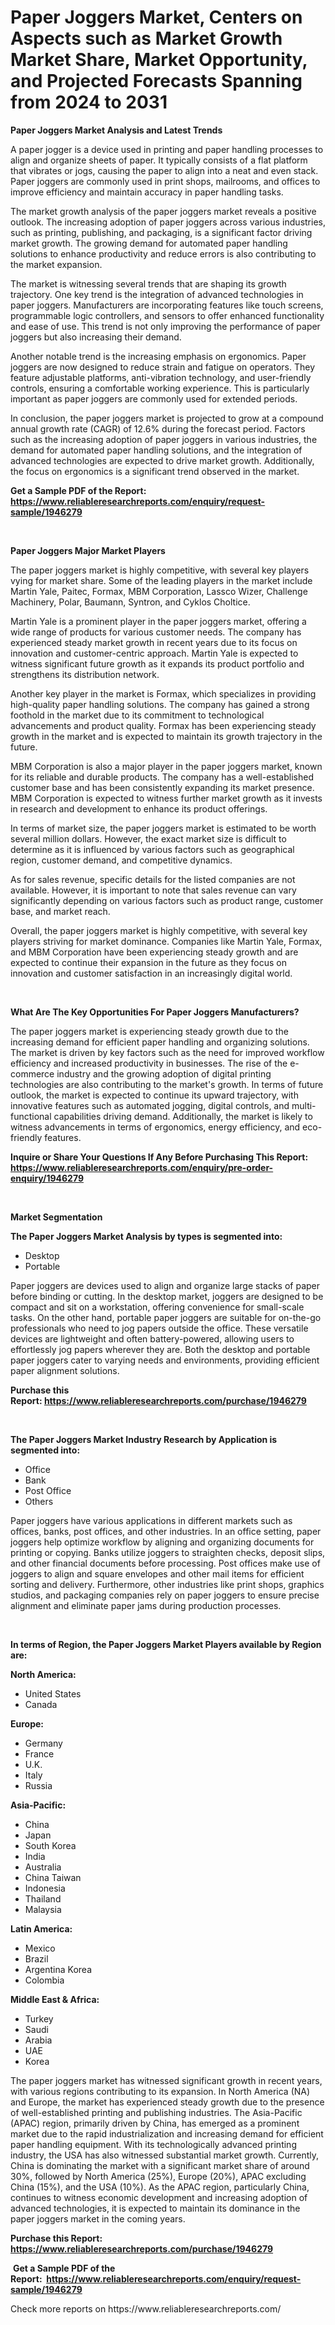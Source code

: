 <p><h1>Paper Joggers Market, Centers on Aspects such as Market Growth Market Share, Market Opportunity, and Projected Forecasts Spanning from 2024 to 2031</h1></p><p><strong>Paper Joggers Market Analysis and Latest Trends</strong></p>
<p><p>A paper jogger is a device used in printing and paper handling processes to align and organize sheets of paper. It typically consists of a flat platform that vibrates or jogs, causing the paper to align into a neat and even stack. Paper joggers are commonly used in print shops, mailrooms, and offices to improve efficiency and maintain accuracy in paper handling tasks.</p><p>The market growth analysis of the paper joggers market reveals a positive outlook. The increasing adoption of paper joggers across various industries, such as printing, publishing, and packaging, is a significant factor driving market growth. The growing demand for automated paper handling solutions to enhance productivity and reduce errors is also contributing to the market expansion.</p><p>The market is witnessing several trends that are shaping its growth trajectory. One key trend is the integration of advanced technologies in paper joggers. Manufacturers are incorporating features like touch screens, programmable logic controllers, and sensors to offer enhanced functionality and ease of use. This trend is not only improving the performance of paper joggers but also increasing their demand.</p><p>Another notable trend is the increasing emphasis on ergonomics. Paper joggers are now designed to reduce strain and fatigue on operators. They feature adjustable platforms, anti-vibration technology, and user-friendly controls, ensuring a comfortable working experience. This is particularly important as paper joggers are commonly used for extended periods.</p><p>In conclusion, the paper joggers market is projected to grow at a compound annual growth rate (CAGR) of 12.6% during the forecast period. Factors such as the increasing adoption of paper joggers in various industries, the demand for automated paper handling solutions, and the integration of advanced technologies are expected to drive market growth. Additionally, the focus on ergonomics is a significant trend observed in the market.</p></p>
<p><strong>Get a Sample PDF of the Report:&nbsp; <a href="https://www.reliableresearchreports.com/enquiry/request-sample/1946279">https://www.reliableresearchreports.com/enquiry/request-sample/1946279</a></strong></p>
<p>&nbsp;</p>
<p><strong>Paper Joggers Major Market Players</strong></p>
<p><p>The paper joggers market is highly competitive, with several key players vying for market share. Some of the leading players in the market include Martin Yale, Paitec, Formax, MBM Corporation, Lassco Wizer, Challenge Machinery, Polar, Baumann, Syntron, and Cyklos Choltice.</p><p>Martin Yale is a prominent player in the paper joggers market, offering a wide range of products for various customer needs. The company has experienced steady market growth in recent years due to its focus on innovation and customer-centric approach. Martin Yale is expected to witness significant future growth as it expands its product portfolio and strengthens its distribution network.</p><p>Another key player in the market is Formax, which specializes in providing high-quality paper handling solutions. The company has gained a strong foothold in the market due to its commitment to technological advancements and product quality. Formax has been experiencing steady growth in the market and is expected to maintain its growth trajectory in the future.</p><p>MBM Corporation is also a major player in the paper joggers market, known for its reliable and durable products. The company has a well-established customer base and has been consistently expanding its market presence. MBM Corporation is expected to witness further market growth as it invests in research and development to enhance its product offerings.</p><p>In terms of market size, the paper joggers market is estimated to be worth several million dollars. However, the exact market size is difficult to determine as it is influenced by various factors such as geographical region, customer demand, and competitive dynamics.</p><p>As for sales revenue, specific details for the listed companies are not available. However, it is important to note that sales revenue can vary significantly depending on various factors such as product range, customer base, and market reach.</p><p>Overall, the paper joggers market is highly competitive, with several key players striving for market dominance. Companies like Martin Yale, Formax, and MBM Corporation have been experiencing steady growth and are expected to continue their expansion in the future as they focus on innovation and customer satisfaction in an increasingly digital world.</p></p>
<p>&nbsp;</p>
<p><strong>What Are The Key Opportunities For Paper Joggers Manufacturers?</strong></p>
<p><p>The paper joggers market is experiencing steady growth due to the increasing demand for efficient paper handling and organizing solutions. The market is driven by key factors such as the need for improved workflow efficiency and increased productivity in businesses. The rise of the e-commerce industry and the growing adoption of digital printing technologies are also contributing to the market's growth. In terms of future outlook, the market is expected to continue its upward trajectory, with innovative features such as automated jogging, digital controls, and multi-functional capabilities driving demand. Additionally, the market is likely to witness advancements in terms of ergonomics, energy efficiency, and eco-friendly features.</p></p>
<p><strong>Inquire or Share Your Questions If Any Before Purchasing This Report: <a href="https://www.reliableresearchreports.com/enquiry/pre-order-enquiry/1946279">https://www.reliableresearchreports.com/enquiry/pre-order-enquiry/1946279</a></strong></p>
<p>&nbsp;</p>
<p><strong>Market Segmentation</strong></p>
<p><strong>The Paper Joggers Market Analysis by types is segmented into:</strong></p>
<p><ul><li>Desktop</li><li>Portable</li></ul></p>
<p><p>Paper joggers are devices used to align and organize large stacks of paper before binding or cutting. In the desktop market, joggers are designed to be compact and sit on a workstation, offering convenience for small-scale tasks. On the other hand, portable paper joggers are suitable for on-the-go professionals who need to jog papers outside the office. These versatile devices are lightweight and often battery-powered, allowing users to effortlessly jog papers wherever they are. Both the desktop and portable paper joggers cater to varying needs and environments, providing efficient paper alignment solutions.</p></p>
<p><strong>Purchase this Report:&nbsp;<a href="https://www.reliableresearchreports.com/purchase/1946279">https://www.reliableresearchreports.com/purchase/1946279</a></strong></p>
<p>&nbsp;</p>
<p><strong>The Paper Joggers Market Industry Research by Application is segmented into:</strong></p>
<p><ul><li>Office</li><li>Bank</li><li>Post Office</li><li>Others</li></ul></p>
<p><p>Paper joggers have various applications in different markets such as offices, banks, post offices, and other industries. In an office setting, paper joggers help optimize workflow by aligning and organizing documents for printing or copying. Banks utilize joggers to straighten checks, deposit slips, and other financial documents before processing. Post offices make use of joggers to align and square envelopes and other mail items for efficient sorting and delivery. Furthermore, other industries like print shops, graphics studios, and packaging companies rely on paper joggers to ensure precise alignment and eliminate paper jams during production processes.</p></p>
<p>&nbsp;</p>
<p><strong>In terms of Region, the Paper Joggers Market Players available by Region are:</strong></p>
<p>
    <p> <strong> North America: </strong>
        <ul>
            <li>United States</li>
            <li>Canada</li>
        </ul>
        </p> 
    <p> <strong> Europe: </strong>
        <ul>
            <li>Germany</li>
            <li>France</li>
            <li>U.K.</li>
            <li>Italy</li>
            <li>Russia</li>
        </ul>
        </p> 
    <p> <strong> Asia-Pacific: </strong>
        <ul>
            <li>China</li>
            <li>Japan</li>
            <li>South Korea</li>
            <li>India</li>
            <li>Australia</li>
            <li>China Taiwan</li>
            <li>Indonesia</li>
            <li>Thailand</li>
            <li>Malaysia</li>
        </ul>
        </p> 
    <p> <strong> Latin America: </strong>
        <ul>
            <li>Mexico</li>
            <li>Brazil</li>
            <li>Argentina Korea</li>
            <li>Colombia</li>
        </ul>
        </p> 
    <p> <strong> Middle East & Africa: </strong>
        <ul>
            <li>Turkey</li>
            <li>Saudi</li>
            <li>Arabia</li>
            <li>UAE</li>
            <li>Korea</li>
        </ul>
    </p>
    </p>
<p><p>The paper joggers market has witnessed significant growth in recent years, with various regions contributing to its expansion. In North America (NA) and Europe, the market has experienced steady growth due to the presence of well-established printing and publishing industries. The Asia-Pacific (APAC) region, primarily driven by China, has emerged as a prominent market due to the rapid industrialization and increasing demand for efficient paper handling equipment. With its technologically advanced printing industry, the USA has also witnessed substantial market growth. Currently, China is dominating the market with a significant market share of around 30%, followed by North America (25%), Europe (20%), APAC excluding China (15%), and the USA (10%). As the APAC region, particularly China, continues to witness economic development and increasing adoption of advanced technologies, it is expected to maintain its dominance in the paper joggers market in the coming years.</p></p>
<p><strong>Purchase this Report: <a href="https://www.reliableresearchreports.com/purchase/1946279">https://www.reliableresearchreports.com/purchase/1946279</a></strong></p>
<p>&nbsp;<strong>Get a Sample PDF of the Report:&nbsp;&nbsp;<a href="https://www.reliableresearchreports.com/enquiry/request-sample/1946279">https://www.reliableresearchreports.com/enquiry/request-sample/1946279</a></strong></p>
<p><strong></strong></p>
<p>Check more reports on https://www.reliableresearchreports.com/</p>